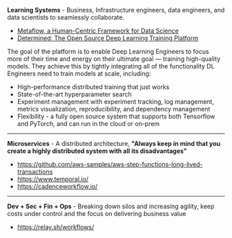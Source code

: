 **Learning Systems** - Business, Infrastructure engineers, data engineers, and data scientists to seamlessly collaborate. 
* [Metaflow, a Human-Centric Framework for Data Science](https://netflixtechblog.com/open-sourcing-metaflow-a-human-centric-framework-for-data-science-fa72e04a5d9)
* [Determined: The Open Source Deep Learning Training Platform](https://determined.ai/developers/)

The goal of the platform is to enable Deep Learning Engineers to focus more of their time and energy on their ultimate goal — training high-quality models. They achieve this by tightly integrating all of the functionality DL Engineers need to train models at scale, including:
- High-performance distributed training that just works
- State-of-the-art hyperparameter search
- Experiment management with experiment tracking, log management, metrics visualization, reproducibility, and dependency management
- Flexibility - a fully open source system that supports both Tensorflow and PyTorch, and can run in the cloud or on-prem

---

**Microservices** - A distributed architecture, **"Always keep in mind that you create a highly distributed system with all its disadvantages"**

* https://github.com/aws-samples/aws-step-functions-long-lived-transactions
* https://www.temporal.io/
* https://cadenceworkflow.io/

---

**Dev + Sec + Fin + Ops** - Breaking down silos and increasing agility, keep costs under control and the focus on delivering business value

* https://relay.sh/workflows/

